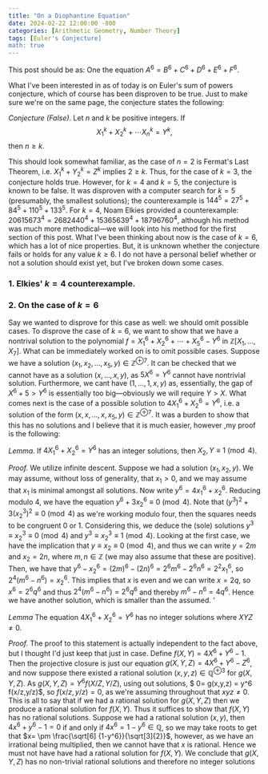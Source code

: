 ```yaml
---
title: "On a Diophantine Equation"
date: 2024-02-22 12:00:00 -800
categories: [Arithmetic Geometry, Number Theory]
tags: [Euler's Conjecture]
math: true
---
```


This post should be as: One the equation $A^6 = B^6 + C^6 + D^6 + E^6 + F^6$.


What I've been interested in as of today is on Euler's sum of powers conjecture, which of course has been disproven to be true. Just to make sure we're on the same page, the conjecture states the following:

*Conjecture (False)*. Let $n$ and $k$ be positive integers. If 
$$ X_1^k + X_2^k + \cdots X_n^k = Y^k,$$
 then $n \geq k$.

This should look somewhat familiar, as the case of $n = 2$ is Fermat's Last Theorem, i.e. $X_1^k + Y_2^k = Z^k$ implies $2 \geq k$. Thus, for the case of $k = 3$, the conjecture holds true. However, for $k=4$ and $k=5$, the conjecture is known to be false. It was disproven with a computer search for $k=5$ (presumably, the smallest solutions); the counterexample is $144^5 = 27^5 + 84^5 + 110^5 + 133^5$. For $k =4$, Noam Elkies provided a counterexample: $20615673^{4}=2682440^{4}+15365639^{4}+18796760^{4}$, although his method was much more methodical—we will look into his method for the first section of this post. What I've been thinking about now is the case of $k = 6$, which has a lot of nice properties. But, it is unknown whether the conjecture fails or holds for any value $k \geq 6$. I do not have a personal belief whether or not a solution should exist yet, but I've broken down some cases. 


### 1. Elkies' $k=4$ counterexample.


### 2. On the case of $k=6$
Say we wanted to disprove for this case as well: we should omit possible cases. To disprove the case of $k=6$, we want to show that we have a nontrival solution to the polynomial $f = X_1^6 + X_2^6 + \cdots + X_5^6 - Y^6$  in $\mathbb Z [X_1, \ldots, X_7]$. What can be immediately worked on is to omit possible cases. Suppose we have a solution $(x_1, x_2,\ldots, x_5, y) \in \mathbb Z^{\oplus 7}$. It can be checked that we cannot have as a solution $(x, \ldots, x, y)$, as $5X^6 = Y^6$ cannot have nontrivial solution. Furthermore, we cant have $(1, \ldots, 1, x, y)$ as, essentially, the gap of $X^6 + 5 >Y^6$ is essentially too big—obviously we will require $Y>X$. What comes next is the case of a possible solution to $4 X_1^6 + X_2^6 = Y^6$, i.e. a solution of the form $(x, x, \ldots, x, x_5, y) \in \mathbb Z^{\oplus 7}$. It was a burden to show that this has no solutions and I believe that it is much easier, however ,my proof is the following:


*Lemma.* If $4X_1^6 + X_2^6 = Y^6$ has an integer solutions, then $X_2, Y \equiv 1 \pmod 4$.

*Proof.* We utilize infinite descent. Suppose we had a solution $(x_1, x_2, y)$. We may assume, without loss of generality, that $x_1>0$, and we may assume that $x_1$ is minimal amongst all solutions. Now write $y^6 = 4x_1^6 + x_2^6$. Reducing modulo $4$, we have the equation $y^6 +3x_2^6 \equiv 0 \pmod 4$. Note that $(y^3)^2 + 3(x_2^3)^2 \equiv 0 \pmod 4$ as we're working modulo four, then the squares needs to be congruent $0$ or $1$. Considering this, we deduce the (sole) solutions $y^3 \equiv x_2^3 \equiv 0 \pmod 4$ and $y^3 \equiv x_2^3 \equiv 1 \pmod 4$.   Looking at the first case, we have the implication that $y \equiv x_2 \equiv 0 \pmod 4$, and thus we can write $y =2m$ and $x_2 = 2n$, where $m,n \in \mathbb Z$ (we may also assume that these are positive). Then, we have that $y^6-x_2^6 = (2m)^6 - (2n)^6 = 2^6 m^6 -2^6 n^6=  2^2x_1^6$, so $2^4 (m^6-n^6) = x_2^6$. This implies that $x$ is even and we can write $x = 2q$, so $x^6 = 2^6 q^6$ and thus $2^4 (m^6-n^6) = 2^6 q^6$ and thereby $m^6-n^6 = 4q^6$. Hence we have another solution, which is smaller than the assumed. '

*Lemma* The equation $4X_1^6 + X_2^6 = Y^6$ has no integer solutions where $XYZ \neq 0$.

*Proof.* The proof to this statement is actually independent to the fact above, but I thought I'd just keep that just in case. Define $f(X,Y) = 4X^6 +Y^6 -1$. Then the projective closure is just our equation $g(X, Y, Z) = 4X^6 + Y^6 - Z^6$, and now suppose there existed a rational solution $(x, y, z) \in \mathbb Q^{\oplus 3}$ for $g (X, Y, Z)$. As $g(X, Y, Z) = Y^6 f(X/Z, Y/Z)$, using out solutions, $ 0= g(x,y,z) = y^6 f(x/z,y/z)$, so $f(x/z, y/z) =0$, as we're assuming throughout that $xyz \neq 0$. This is all to say that if we had a rational solution for $g(X,Y,Z)$ then we produce a rational solution for $f(X,Y)$. Thus it suffices to show that $f(X,Y)$ has no rational solutions. Suppose we had a rational solution $(x,y)$, then $4x^6 + y^6 - 1=0$ if and only if $4x^6 = 1-y^6 \in \mathbb Q$, so we may take roots to get that $x= \pm \frac{\sqrt[6] {1-y^6}}{\sqrt[3]{2}}$, however, as we have an irrational being multiplied, then we cannot have that $x$ is rational. Hence  we must not have have had a rational solution for $f(X,Y)$. We conclude that $g(X,Y,Z)$ has no non-trivial rational solutions and therefore no integer solutions 